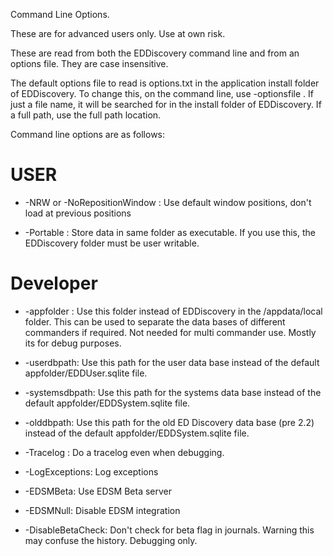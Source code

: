 Command Line Options.

These are for advanced users only.  Use at own risk.

These are read from both the EDDiscovery command line and from an options file.  They are case insensitive.

The default options file to read is options.txt in the application install folder of EDDiscovery.  To change this, on the command line, use -optionsfile <name>. If just a file name, it will be searched for in the install folder of EDDiscovery.  If a full path, use the full path location.

Command line options are as follows:

# USER

* -NRW or -NoRepositionWindow : Use default window positions, don't load at previous positions

* -Portable : Store data in same folder as executable.  If you use this, the EDDiscovery folder must be user writable.

# Developer

* -appfolder : Use this folder instead of EDDiscovery in the <users>/appdata/local folder.  This can be used to separate the data bases of different commanders if required.  Not needed for multi commander use.  Mostly its for debug purposes.

* -userdbpath: Use this path for the user data base instead of the default appfolder/EDDUser.sqlite file.

* -systemsdbpath: Use this path for the systems data base instead of the default appfolder/EDDSystem.sqlite file.

* -olddbpath: Use this path for the old ED Discovery data base (pre 2.2) instead of the default appfolder/EDDSystem.sqlite file.

* -Tracelog : Do a tracelog even when debugging.

* -LogExceptions: Log exceptions

* -EDSMBeta: Use EDSM Beta server

* -EDSMNull: Disable EDSM integration

* -DisableBetaCheck: Don't check for beta flag in journals.  Warning this may confuse the history.  Debugging only.